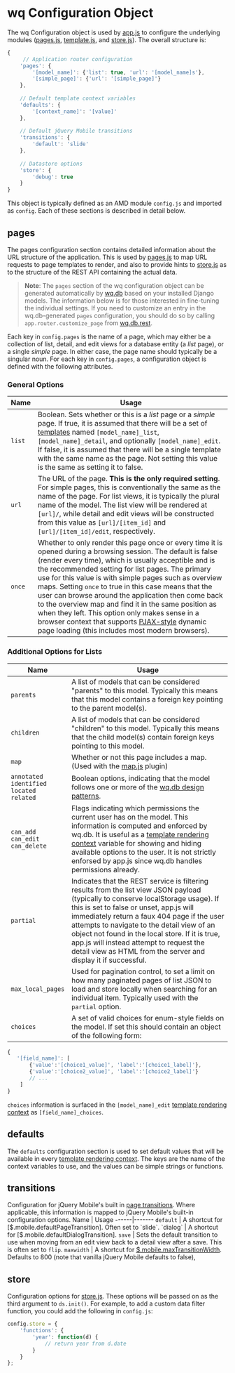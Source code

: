 wq Configuration Object
=======================

The wq Configuration object is used by [app.js] to configure the underlying modules ([pages.js], [template.js], and [store.js]).  The overall structure is:

```javascript
{
     // Application router configuration
    'pages': {
        '[model_name]': {'list': true, 'url': '[model_name]s'},
        '[simple_page]': {'url': '[simple_page]'}
    },
    
    // Default template context variables
    'defaults': {
        '[context_name]': '[value]'
    },
    
    // Default jQuery Mobile transitions
    'transitions': {
        'default': 'slide'
    },
    
    // Datastore options
    'store': {
        'debug': true
    }
}
```
This object is typically defined as an AMD module `config.js` and imported as `config`.  Each of these sections is described in detail below.

## pages
The pages configuration section contains detailed information about the URL structure of the application.  This is used by [pages.js] to map URL requests to page templates to render, and also to provide hints to [store.js] as to the structure of the REST API containing the actual data.

> **Note**: The `pages` section of the wq configuration object can be generated automatically by [wq.db] based on your installed Django models.  The information below is for those interested in fine-tuning the individual settings.  If you need to customize an entry in the wq.db-generated `pages` configuration, you should do so by calling `app.router.customize_page` from [wq.db.rest].

Each key in `config.pages` is the name of a page, which may either be a collection of list, detail, and edit views for a database entity (a *list* page), or a single *simple* page.  In either case, the page name should typically be a singular noun.  For each key in `config.pages`, a configuration object is defined with the following attributes.

### General Options
 Name | Usage
------|-------
`list` | Boolean.  Sets whether or this is a *list* page or a *simple* page.  If true, it is assumed that there will be a set of [templates] named `[model_name]_list`, `[model_name]_detail`, and optionally `[model_name]_edit`.  If false, it is assumed that there will be a single template with the same name as the page.  Not setting this value is the same as setting it to false.
`url` | The URL of the page.  **This is the only required setting**.  For simple pages, this is conventionally the same as the name of the page.  For list views, it is typically the plural name of the model.  The list view will be rendered at `[url]/`, while detail and edit views will be constructed from this value as `[url]/[item_id]` and `[url]/[item_id]/edit`, respectively.
`once` | Whether to only render this page once or every time it is opened during a browsing session.  The default is false (render every time), which is usually acceptible and is the recommended setting for list pages.  The primary use for this value is with simple pages such as overview maps. Setting `once` to true in this case means that the user can browse around the application then come back to the overview map and find it in the same position as when they left. This option only makes sense in a browser context that supports [PJAX-style] dynamic page loading (this includes most modern browsers).

### Additional Options for Lists
 Name | Usage
------|-------
`parents` | A list of models that can be considered "parents" to this model.  Typically this means that this model contains a foreign key pointing to the parent model(s).
`children` | A list of models that can be considered "children" to this model.  Typically this means that the child model(s) contain foreign keys pointing to this model.
`map` | Whether or not this page includes a map.  (Used with the [map.js] plugin)
`annotated`<br>`identified`<br>`located`<br>`related` | Boolean options, indicating that the model follows one or more of the [wq.db design patterns].
`can_add`<br>`can_edit`<br>`can_delete` | Flags indicating which permissions the current user has on the model.  This information is computed and enforced by wq.db.  It is useful as a [template rendering context] variable for showing and hiding available options to the user.  It is not strictly enforsed by app.js since wq.db handles permissions already.
`partial` | Indicates that the REST service is filtering results from the list view JSON payload (typically to conserve localStorage usage).  If this is set to false or unset, app.js will immediately return a faux 404 page if the user attempts to navigate to the detail view of an object not found in the local store.  If it is true, app.js will instead attempt to request the detail view as HTML from the server and display it if successful.
`max_local_pages` | Used for pagination control, to set a limit on how many paginated pages of list JSON to load and store locally when searching for an individual item.  Typically used with the `partial` option.
`choices` | A set of valid choices for enum-style fields on the model.  If set this should contain an object of the following form:
```javascript
{
   '[field_name]': [
       {'value':'[choice1_value]', 'label':'[choice1_label]'},
       {'value':'[choice2_value]', 'label':'[choice2_label]'}
       // ...
    ]
}
```
`choices` information is surfaced in the `[model_name]_edit` [template rendering context] as `[field_name]_choices`.
## defaults
The `defaults` configuration section is used to set default values that will be available in every [template rendering context].  The keys are the name of the context variables to use, and the values can be simple strings or functions.

## transitions
Configuration for jQuery Mobile's built in [page transitions].  Where applicable, this information is mapped to jQuery Mobile's built-in configuration options.
 Name | Usage
------|-------
`default` | A shortcut for [$.mobile.defaultPageTransition].  Often set to `slide`.
`dialog` | A shortcut for [$.mobile.defaultDialogTransition].
`save` | Sets the default transition to use when moving from an edit view back to a detail view after a save.  This is often set to `flip`.
`maxwidth` | A shortcut for [$.mobile.maxTransitionWidth].  Defaults to 800 (note that vanilla jQuery Mobile defaults to false),

## store
Configuration options for [store.js].  These options will be passed on as the third argument to `ds.init()`.  For example, to add a custom data filter function, you could add the following in `config.js`:
```javascript
config.store = {
    'functions': {
        'year': function(d) {
            // return year from d.date
        }
    }
};
```

[app.js]: http://wq.io/docs/app.js
[pages.js]: http://wq.io/docs/pages.js
[template.js]: http://wq.io/docs/template.js
[store.js]: http://wq.io/docs/store.js
[wq.db]: http://wq.io/wq.db
[wq.db.rest]: http://wq.io/docs/rest
[templates]: http://wq.io/docs/templates
[map.js]: http://wq.io/docs/map.js
[PJAX-style]: http://wq.io/docs/web-app
[wq.db design patterns]: http://wq.io/docs/about-patterns
[template rendering context]: http://wq.io/docs/templates
[page transitions]: http://view.jquerymobile.com/1.3.2/dist/demos/widgets/transitions/
[$.mobile.defaultPageTransition]: http://view.jquerymobile.com/1.3.2/dist/demos/widgets/transitions/#Globalconfiguration
[$.mobile.defaultDialogTransition]: http://view.jquerymobile.com/1.3.2/dist/demos/widgets/transitions/#Globalconfiguration
[$.mobile.maxTransitionWidth]: http://view.jquerymobile.com/1.3.2/dist/demos/widgets/transitions/#Maxwidthfortransitions